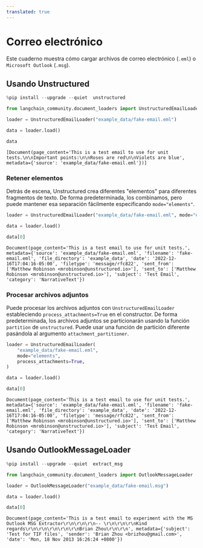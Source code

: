 ```yaml
---
translated: true
---
```


# Correo electrónico

Este cuaderno muestra cómo cargar archivos de correo electrónico (`.eml`) o `Microsoft Outlook` (`.msg`).

## Usando Unstructured

```python
%pip install --upgrade --quiet  unstructured
```

```python
from langchain_community.document_loaders import UnstructuredEmailLoader
```

```python
loader = UnstructuredEmailLoader("example_data/fake-email.eml")
```

```python
data = loader.load()
```

```python
data
```

```output
[Document(page_content='This is a test email to use for unit tests.\n\nImportant points:\n\nRoses are red\n\nViolets are blue', metadata={'source': 'example_data/fake-email.eml'})]
```

### Retener elementos

Detrás de escena, Unstructured crea diferentes "elementos" para diferentes fragmentos de texto. De forma predeterminada, los combinamos, pero puede mantener esa separación fácilmente especificando `mode="elements"`.

```python
loader = UnstructuredEmailLoader("example_data/fake-email.eml", mode="elements")
```

```python
data = loader.load()
```

```python
data[0]
```

```output
Document(page_content='This is a test email to use for unit tests.', metadata={'source': 'example_data/fake-email.eml', 'filename': 'fake-email.eml', 'file_directory': 'example_data', 'date': '2022-12-16T17:04:16-05:00', 'filetype': 'message/rfc822', 'sent_from': ['Matthew Robinson <mrobinson@unstructured.io>'], 'sent_to': ['Matthew Robinson <mrobinson@unstructured.io>'], 'subject': 'Test Email', 'category': 'NarrativeText'})
```

### Procesar archivos adjuntos

Puede procesar los archivos adjuntos con `UnstructuredEmailLoader` estableciendo `process_attachments=True` en el constructor. De forma predeterminada, los archivos adjuntos se particionarán usando la función `partition` de `unstructured`. Puede usar una función de partición diferente pasándola al argumento `attachment_partitioner`.

```python
loader = UnstructuredEmailLoader(
    "example_data/fake-email.eml",
    mode="elements",
    process_attachments=True,
)
```

```python
data = loader.load()
```

```python
data[0]
```

```output
Document(page_content='This is a test email to use for unit tests.', metadata={'source': 'example_data/fake-email.eml', 'filename': 'fake-email.eml', 'file_directory': 'example_data', 'date': '2022-12-16T17:04:16-05:00', 'filetype': 'message/rfc822', 'sent_from': ['Matthew Robinson <mrobinson@unstructured.io>'], 'sent_to': ['Matthew Robinson <mrobinson@unstructured.io>'], 'subject': 'Test Email', 'category': 'NarrativeText'})
```

## Usando OutlookMessageLoader

```python
%pip install --upgrade --quiet  extract_msg
```

```python
from langchain_community.document_loaders import OutlookMessageLoader
```

```python
loader = OutlookMessageLoader("example_data/fake-email.msg")
```

```python
data = loader.load()
```

```python
data[0]
```

```output
Document(page_content='This is a test email to experiment with the MS Outlook MSG Extractor\r\n\r\n\r\n-- \r\n\r\n\r\nKind regards\r\n\r\n\r\n\r\n\r\nBrian Zhou\r\n\r\n', metadata={'subject': 'Test for TIF files', 'sender': 'Brian Zhou <brizhou@gmail.com>', 'date': 'Mon, 18 Nov 2013 16:26:24 +0800'})
```
